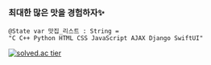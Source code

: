 ### 최대한 많은 맛을 경험하자✨
```
@State var 맛집_리스트 : String =
"C C++ Python HTML CSS JavaScript AJAX Django SwiftUI"
```
[![solved.ac tier](http://mazassumnida.wtf/api/generate_badge?boj={Senitf})](https://solved.ac/{Senitf})

